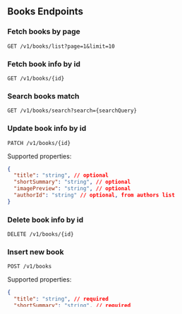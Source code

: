 
 

## Books Endpoints

### Fetch books by page

```http
GET /v1/books/list?page=1&limit=10
```

### Fetch book info by id

```http
GET /v1/books/{id}
```

### Search books match

```http
GET /v1/books/search?search={searchQuery}
```

### Update book info by id

```http
PATCH /v1/books/{id}
```

Supported properties:

```json
{
  "title": "string", // optional
  "shortSummary": "string", // optional
  "imagePreview": "string", // optional
  "authorId": "string" // optional, from authors list
}
```

### Delete book info by id

```http
DELETE /v1/books/{id}
```

### Insert new book

```http
POST /v1/books
```

Supported properties:

```json
{
  "title": "string", // required
  "shortSummary": "string", // required
  "imagePreview": "string", // optional
  "authorId": "string" // required, from authors list
}
```





## Author Endpoints

### Fetch author info by id

```http
GET /v1/authors/{id}
```

### Fetch author list by page

```http
GET /v1/authors/list?page=1&limit=10
```

### Insert new author

```http
POST /v1/authors
```

### Update author info by id

```http
PATCH /v1/authors/{id}
```

### Delete author info by id

```http
DELETE /v1/authors/{id}
```

### Search authors match

```http
GET /v1/authors/search?search={searchQuery}
```


### We use Drizzle ORM for ORMs and migrations

For schema changes or migrations, please carefully follow the following steps:

```bash
npm run db:generate 
npm run db:migrate 
npm run db:push  # This will push the migrations to the connected database
```


### Server Operations Queue

Created a custom queue handler for run-time server operations. See file `src/lib/queue.ts` for more details.